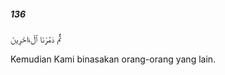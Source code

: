 ##### 136

<span class="ayah">ثُمَّ دَمَّرْنَا ٱلْءَاخَرِينَ</span>

<span class="ayah_translation">Kemudian Kami binasakan orang-orang yang lain.</span>
